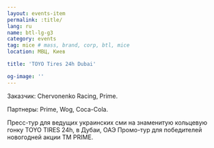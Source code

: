 ```yaml
---
layout: events-item
permalink: :title/
lang: ru
name: btl-lg-g3
category: events
tag: mice # mass, brand, corp, btl, mice
location: МВЦ, Киев

title: 'TOYO Tires 24h Dubai'

og-image: ''
---
```


Заказчик: Chervonenko Racing, Prime.

Партнеры: Prime, Wog, Coca-Cola.

Пресс-тур для  ведущих украинских сми на знаменитую кольцевую гонку TOYO TIRES 24h, в Дубаи, ОАЭ
Промо-тур для  победителей новогодней акции ТМ PRIME.
